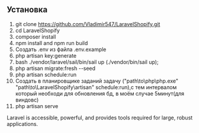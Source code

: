 

## Установка



1. git clone https://github.com/Vladimir547/LaravelShopify.git
2. cd LaravelShopify
3. composer install
4. npm install and npm run build
5. Создать .env из файла .env.example 
4. php artisan key:generate
5.  bash ./vendor/laravel/sail/bin/sail up (./vendor/bin/sail up);
6.  php artisan migrate:fresh --seed
7.  php artisan schedule:run
8.  Создать в планировщике заданий задачу ("path\to\php\php.exe" "path\to\LaravelShopify\artisan" schedule:run),с тем интервалом который необходи для обновления бд, в моём случае 5минут(для виндовс)
10.  php artisan serve

Laravel is accessible, powerful, and provides tools required for large, robust applications.

